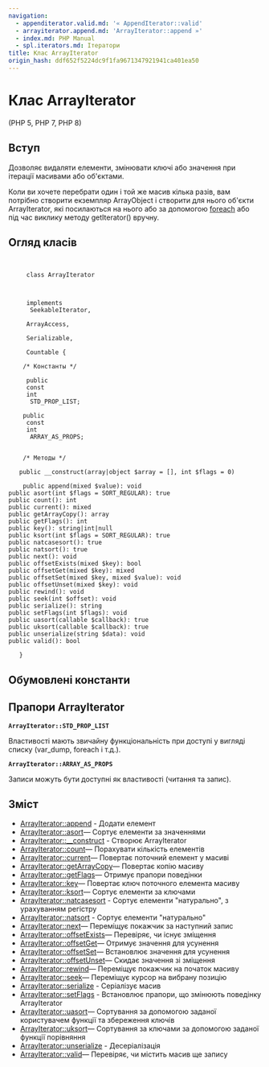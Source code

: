 ```yaml
---
navigation:
  - appenditerator.valid.md: '« AppendIterator::valid'
  - arrayiterator.append.md: 'ArrayIterator::append »'
  - index.md: PHP Manual
  - spl.iterators.md: Ітератори
title: Клас ArrayIterator
origin_hash: ddf652f5224dc9f1fa9671347921941ca401ea50
---
```

# Клас ArrayIterator

(PHP 5, PHP 7, PHP 8)

## Вступ

Дозволяє видаляти елементи, змінювати ключі або значення при ітерації масивами або об'єктами.

Коли ви хочете перебрати один і той же масив кілька разів, вам потрібно створити екземпляр ArrayObject і створити для нього об'єкти ArrayIterator, які посилаються на нього або за допомогою [foreach](control-structures.foreach.md) або під час виклику методу getIterator() вручну.

## Огляд класів

```classsynopsis

    
     class ArrayIterator
    

    
     implements
      SeekableIterator,

     ArrayAccess,

     Serializable,

     Countable {

    /* Константы */
    
     public
     const
     int
      STD_PROP_LIST;

    public
     const
     int
      ARRAY_AS_PROPS;


    /* Методы */
    
   public __construct(array|object $array = [], int $flags = 0)

    public append(mixed $value): void
public asort(int $flags = SORT_REGULAR): true
public count(): int
public current(): mixed
public getArrayCopy(): array
public getFlags(): int
public key(): string|int|null
public ksort(int $flags = SORT_REGULAR): true
public natcasesort(): true
public natsort(): true
public next(): void
public offsetExists(mixed $key): bool
public offsetGet(mixed $key): mixed
public offsetSet(mixed $key, mixed $value): void
public offsetUnset(mixed $key): void
public rewind(): void
public seek(int $offset): void
public serialize(): string
public setFlags(int $flags): void
public uasort(callable $callback): true
public uksort(callable $callback): true
public unserialize(string $data): void
public valid(): bool

   }
```

## Обумовлені константи

## Прапори ArrayIterator

**`ArrayIterator::STD_PROP_LIST`**

Властивості мають звичайну функціональність при доступі у вигляді списку (var\_dump, foreach і т.д.).

**`ArrayIterator::ARRAY_AS_PROPS`**

Записи можуть бути доступні як властивості (читання та запис).

## Зміст

-   [ArrayIterator::append](arrayiterator.append.md) \- Додати елемент
-   [ArrayIterator::asort](arrayiterator.asort.md)— Сортує елементи за значеннями
-   [ArrayIterator::\_\_construct](arrayiterator.construct.md) \- Створює ArrayIterator
-   [ArrayIterator::count](arrayiterator.count.md)— Порахувати кількість елементів
-   [ArrayIterator::current](arrayiterator.current.md)— Повертає поточний елемент у масиві
-   [ArrayIterator::getArrayCopy](arrayiterator.getarraycopy.md)— Повертає копію масиву
-   [ArrayIterator::getFlags](arrayiterator.getflags.md)— Отримує прапори поведінки
-   [ArrayIterator::key](arrayiterator.key.md)— Повертає ключ поточного елемента масиву
-   [ArrayIterator::ksort](arrayiterator.ksort.md)— Сортує елементи за ключами
-   [ArrayIterator::natcasesort](arrayiterator.natcasesort.md) - Сортує елементи "натурально", з урахуванням регістру
-   [ArrayIterator::natsort](arrayiterator.natsort.md) - Сортує елементи "натурально"
-   [ArrayIterator::next](arrayiterator.next.md)— Переміщує покажчик за наступний запис
-   [ArrayIterator::offsetExists](arrayiterator.offsetexists.md)— Перевіряє, чи існує зміщення
-   [ArrayIterator::offsetGet](arrayiterator.offsetget.md)— Отримує значення для усунення
-   [ArrayIterator::offsetSet](arrayiterator.offsetset.md)— Встановлює значення для усунення
-   [ArrayIterator::offsetUnset](arrayiterator.offsetunset.md)— Скидає значення зі зміщення
-   [ArrayIterator::rewind](arrayiterator.rewind.md)— Переміщує покажчик на початок масиву
-   [ArrayIterator::seek](arrayiterator.seek.md)— Переміщує курсор на вибрану позицію
-   [ArrayIterator::serialize](arrayiterator.serialize.md) \- Серіалізує масив
-   [ArrayIterator::setFlags](arrayiterator.setflags.md) \- Встановлює прапори, що змінюють поведінку ArrayIterator
-   [ArrayIterator::uasort](arrayiterator.uasort.md)— Сортування за допомогою заданої користувачем функції та збереження ключів
-   [ArrayIterator::uksort](arrayiterator.uksort.md)— Сортування за ключами за допомогою заданої функції порівняння
-   [ArrayIterator::unserialize](arrayiterator.unserialize.md) \- Десеріалізація
-   [ArrayIterator::valid](arrayiterator.valid.md)— Перевіряє, чи містить масив ще запису
